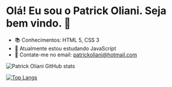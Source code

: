 # Olá! Eu sou o Patrick Oliani. Seja bem vindo. 👋

- 📚 Conhecimentos: HTML 5, CSS 3
- 🌱 Atualmente estou estudando JavaScript
- 💬 Contate-me no email: patrickoliani@hotmail.com

![Patrick Oliani GitHub stats](https://github-readme-stats.vercel.app/api?username=PatrickOliani&show_icons=true&theme=midnight-purple)

[![Top Langs](https://github-readme-stats.vercel.app/api/top-langs/?username=anuraghazra&layout=donut-vertical=theme=midnight-purple)](https://github.com/anuraghazra/github-readme-stats)




